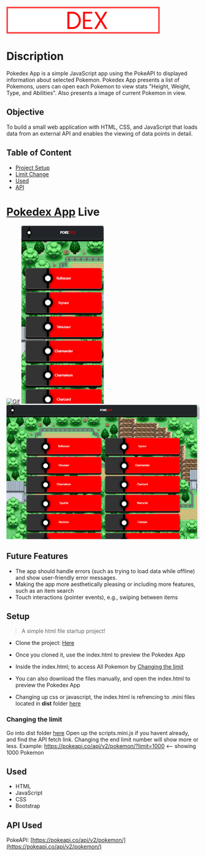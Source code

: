 [![PokeDex](https://github.com/vppelli/Vppelli/blob/main/img/POKEDEX.png)](https://vppelli.github.io/Pokedex-app/)
# Discription
Pokedex App is a simple JavaScript app using the PokeAPI to displayed information about selected Pokemon.
Pokedex App presents a list of Pokemons, users can open each Pokemon to view stats "Height, Weight, Type, and Abilities".
Also presents a image of current Pokemon in view.

## Objective
To build a small web application with HTML, CSS, and JavaScript that loads data from an external API and enables the viewing of data points in detail.

## Table of Content
- [Project Setup](#setup)
- [Limit Change](#changing-the-limit)
- [Used](#used)
- [API](#api-used)

# [Pokedex App](https://vppelli.github.io/Pokedex-app/) Live
[![Gif](img/Pokedex-desktop.gif)](https://vppelli.github.io/Pokedex-app/) [![Gif](img/Pokedex-mobile.gif)](https://vppelli.github.io/Pokedex-app/) [![Gif](img/Pokedex-tablet.gif)](https://vppelli.github.io/Pokedex-app/)

## Future Features
- The app should handle errors (such as trying to load data while offline) and show user-friendly error messages.
- Making the app more aesthetically pleasing or including more features, such as an item search
- Touch interactions (pointer events), e.g., swiping between items



 
## Setup
> A simple html file startup project!
- Clone the project: [Here](https://github.com/vppelli/Pokedex-app.git)
- Once you cloned it, use the index.html to preview the Pokedex App
- Inside the index.html; to access All Pokemon by [Changing the limit](https://github.com/vppelli/Pokedex-app/blob/main/README.md#too-change-limit)

- You can also download the files manually, and open the index.html to preview the Pokedex App
- Changing up css or javascript, the index.html is refrencing to .mini files located in __dist__ folder [here](./dist)

### Changing the limit
Go into dist folder [here](./dist/scripts.mini.js)
Open up the scripts.mini.js if you havent already, and find the API fetch link. Changing the end limit number will show more or less.
Example: https://pokeapi.co/api/v2/pokemon/?limit=1000 <-- showing 1000 Pokemon

## Used
- HTML
- JavaScript
- CSS
- Bootstrap

## API Used
PokeAPI: [https://pokeapi.co/api/v2/pokemon/](https://pokeapi.co/api/v2/pokemon/)

